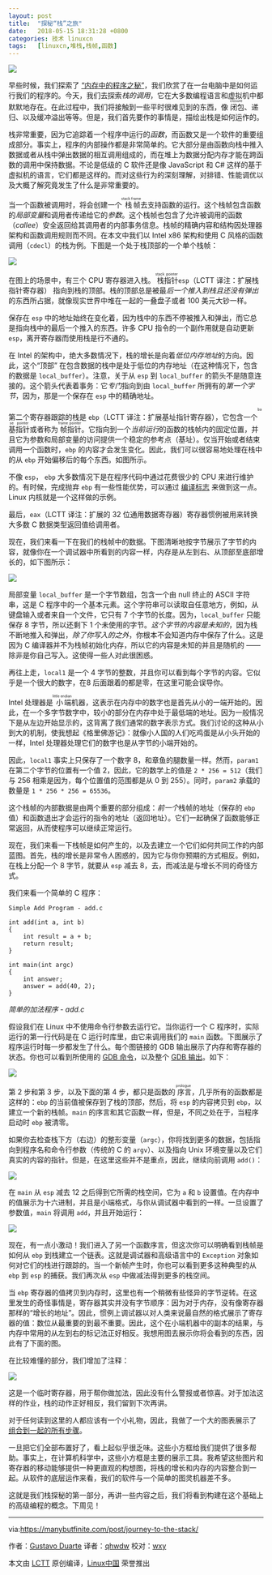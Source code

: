 ```yaml
---
layout: post
title:	"探秘“栈”之旅"
date:	2018-05-15 18:31:28 +0800 
categories:	技术 linuxcn 
tags:	[linuxcn,堆栈,栈帧,函数]
---
```



![](/Asserts/Images//attachment/album/201805/15/182842wn8zd9pnfynzfh4v.jpg)


早些时候，我们探索了 [“内存中的程序之秘”](/article-9255-1.html)，我们欣赏了在一台电脑中是如何运行我们的程序的。今天，我们去探索*栈的调用*，它在大多数编程语言和虚拟机中都默默地存在。在此过程中，我们将接触到一些平时很难见到的东西，像<ruby> 闭包 <rt>  closure </rt></ruby>、递归、以及缓冲溢出等等。但是，我们首先要作的事情是，描绘出栈是如何运作的。


栈非常重要，因为它追踪着一个程序中运行的*函数*，而函数又是一个软件的重要组成部分。事实上，程序的内部操作都是非常简单的。它大部分是由函数向栈中推入数据或者从栈中弹出数据的相互调用组成的，而在堆上为数据分配内存才能在跨函数的调用中保持数据。不论是低级的 C 软件还是像 JavaScript 和 C# 这样的基于虚拟机的语言，它们都是这样的。而对这些行为的深刻理解，对排错、性能调优以及大概了解究竟发生了什么是非常重要的。


当一个函数被调用时，将会创建一个<ruby> 栈帧 <rt>  stack frame </rt></ruby>去支持函数的运行。这个栈帧包含函数的*局部变量*和调用者传递给它的*参数*。这个栈帧也包含了允许被调用的函数（*callee*）安全返回给其调用者的内部事务信息。栈帧的精确内容和结构因处理器架构和函数调用规则而不同。在本文中我们以 Intel x86 架构和使用 C 风格的函数调用（`cdecl`）的栈为例。下图是一个处于栈顶部的一个单个栈帧：


![](/Asserts/Images//attachment/album/201805/15/183135uglyl5cwdxxwizzs.png)


在图上的场景中，有三个 CPU 寄存器进入栈。<ruby> 栈指针 <rt>  stack pointer </rt></ruby> `esp`（LCTT 译注：扩展栈指针寄存器） 指向到栈的顶部。栈的顶部总是被最*后一个推入到栈且还没有弹出*的东西所占据，就像现实世界中堆在一起的一叠盘子或者 100 美元大钞一样。


保存在 `esp` 中的地址始终在变化着，因为栈中的东西不停被推入和弹出，而它总是指向栈中的最后一个推入的东西。许多 CPU 指令的一个副作用就是自动更新 `esp`，离开寄存器而使用栈是行不通的。


在 Intel 的架构中，绝大多数情况下，栈的增长是向着*低位内存地址*的方向。因此，这个“顶部” 在包含数据的栈中是处于低位的内存地址（在这种情况下，包含的数据是 `local_buffer`）。注意，关于从 `esp` 到 `local_buffer` 的箭头不是随意连接的。这个箭头代表着事务：它*专门*指向到由 `local_buffer` 所拥有的*第一个字节*，因为，那是一个保存在 `esp` 中的精确地址。


第二个寄存器跟踪的栈是 `ebp`（LCTT 译注：扩展基址指针寄存器），它包含一个<ruby> 基指针 <rt>  base pointer </rt></ruby>或者称为<ruby> 帧指针 <rt>  frame pointer </rt></ruby>。它指向到一个*当前运行*的函数的栈帧内的固定位置，并且它为参数和局部变量的访问提供一个稳定的参考点（基址）。仅当开始或者结束调用一个函数时，`ebp` 的内容才会发生变化。因此，我们可以很容易地处理在栈中的从 `ebp` 开始偏移后的每个东西。如图所示。


不像 `esp`， `ebp` 大多数情况下是在程序代码中通过花费很少的 CPU 来进行维护的。有时候，完成抛弃 `ebp` 有一些性能优势，可以通过 [编译标志](http://stackoverflow.com/questions/14666665/trying-to-understand-gcc-option-fomit-frame-pointer) 来做到这一点。Linux 内核就是一个这样做的示例。


最后，`eax`（LCTT 译注：扩展的 32 位通用数据寄存器）寄存器惯例被用来转换大多数 C 数据类型返回值给调用者。


现在，我们来看一下在我们的栈帧中的数据。下图清晰地按字节展示了字节的内容，就像你在一个调试器中所看到的内容一样，内存是从左到右、从顶部至底部增长的，如下图所示：


![](/Asserts/Images//attachment/album/201805/15/183138nz4ogo2hlsa4oihg.png)


局部变量 `local_buffer` 是一个字节数组，包含一个由 null 终止的 ASCII 字符串，这是 C 程序中的一个基本元素。这个字符串可以读取自任意地方，例如，从键盘输入或者来自一个文件，它只有 7 个字节的长度。因为，`local_buffer` 只能保存 8 字节，所以还剩下 1 个未使用的字节。*这个字节的内容是未知的*，因为栈不断地推入和弹出，*除了你写入的之外*，你根本不会知道内存中保存了什么。这是因为 C 编译器并不为栈帧初始化内存，所以它的内容是未知的并且是随机的 —— 除非是你自己写入。这使得一些人对此很困惑。


再往上走，`local1` 是一个 4 字节的整数，并且你可以看到每个字节的内容。它似乎是一个很大的数字，在8 后面跟着的都是零，在这里可能会误导你。


Intel 处理器是<ruby> 小端 <rt>  little endian </rt></ruby>机器，这表示在内存中的数字也是首先从小的一端开始的。因此，在一个多字节数字中，较小的部分在内存中处于最低端的地址。因为一般情况下是从左边开始显示的，这背离了我们通常的数字表示方式。我们讨论的这种从小到大的机制，使我想起《格里佛游记》：就像小人国的人们吃鸡蛋是从小头开始的一样，Intel 处理器处理它们的数字也是从字节的小端开始的。


因此，`local1` 事实上只保存了一个数字 8，和章鱼的腿数量一样。然而，`param1` 在第二个字节的位置有一个值 2，因此，它的数学上的值是 `2 * 256 = 512`（我们与 256 相乘是因为，每个位置值的范围都是从 0 到 255）。同时，`param2` 承载的数量是 `1 * 256 * 256 = 65536`。


这个栈帧的内部数据是由两个重要的部分组成：*前一个*栈帧的地址（保存的 `ebp` 值）和函数退出才会运行的指令的地址（返回地址）。它们一起确保了函数能够正常返回，从而使程序可以继续正常运行。


现在，我们来看一下栈帧是如何产生的，以及去建立一个它们如何共同工作的内部蓝图。首先，栈的增长是非常令人困惑的，因为它与你你预期的方式相反。例如，在栈上分配一个 8 字节，就要从 `esp` 减去 8，去，而减法是与增长不同的奇怪方式。


我们来看一个简单的 C 程序：



```
Simple Add Program - add.c

int add(int a, int b)
{
    int result = a + b;
    return result;
}

int main(int argc)
{
    int answer;
    answer = add(40, 2);
}

```

*简单的加法程序 - add.c*


假设我们在 Linux 中不使用命令行参数去运行它。当你运行一个 C 程序时，实际运行的第一行代码是在 C 运行时库里，由它来调用我们的 `main` 函数。下图展示了程序运行时每一步都发生了什么。每个图链接的 GDB 输出展示了内存和寄存器的状态。你也可以看到所使用的 [GDB 命令](https://github.com/gduarte/blog/blob/master/code/x86-stack/add-gdb-commands.txt)，以及整个 [GDB 输出](https://github.com/gduarte/blog/blob/master/code/x86-stack/add-gdb-output.txt)。如下：


![](/Asserts/Images//attachment/album/201805/15/183143nubun1kk11f6kuh7.png)


第 2 步和第 3 步，以及下面的第 4 步，都只是函数的<ruby> 序言 <rt>  prologue </rt></ruby>，几乎所有的函数都是这样的：`ebp` 的当前值被保存到了栈的顶部，然后，将 `esp` 的内容拷贝到 `ebp`，以建立一个新的栈帧。`main` 的序言和其它函数一样，但是，不同之处在于，当程序启动时 `ebp` 被清零。


如果你去检查栈下方（右边）的整形变量（`argc`），你将找到更多的数据，包括指向到程序名和命令行参数（传统的 C 的 `argv`）、以及指向 Unix 环境变量以及它们真实的内容的指针。但是，在这里这些并不是重点，因此，继续向前调用 `add()`：


![](/Asserts/Images//attachment/album/201805/15/183153s1whezj3xxrs14wx.png)


在 `main` 从 `esp` 减去 12 之后得到它所需的栈空间，它为 `a` 和 `b` 设置值。在内存中的值展示为十六进制，并且是小端格式，与你从调试器中看到的一样。一旦设置了参数值，`main` 将调用 `add`，并且开始运行：


![](/Asserts/Images//attachment/album/201805/15/183201abvr2pppvhdv8per.png)


现在，有一点小激动！我们进入了另一个函数序言，但这次你可以明确看到栈帧是如何从 `ebp` 到栈建立一个链表。这就是调试器和高级语言中的 `Exception` 对象如何对它们的栈进行跟踪的。当一个新帧产生时，你也可以看到更多这种典型的从 `ebp` 到 `esp` 的捕获。我们再次从 `esp` 中做减法得到更多的栈空间。


当 `ebp` 寄存器的值拷贝到内存时，这里也有一个稍微有些怪异的字节逆转。在这里发生的奇怪事情是，寄存器其实并没有字节顺序：因为对于内存，没有像寄存器那样的“增长的地址”。因此，惯例上调试器以对人类来说最自然的格式展示了寄存器的值：数位从最重要的到最不重要。因此，这个在小端机器中的副本的结果，与内存中常用的从左到右的标记法正好相反。我想用图去展示你将会看到的东西，因此有了下面的图。


在比较难懂的部分，我们增加了注释：


![](/Asserts/Images//attachment/album/201805/15/183206o5k7eaatkiztcevw.png)


这是一个临时寄存器，用于帮你做加法，因此没有什么警报或者惊喜。对于加法这样的作业，栈的动作正好相反，我们留到下次再讲。


对于任何读到这里的人都应该有一个小礼物，因此，我做了一个大的图表展示了 [组合到一起的所有步骤](https://manybutfinite.com/img/stack/callSequence.png)。


一旦把它们全部布置好了，看上起似乎很乏味。这些小方框给我们提供了很多帮助。事实上，在计算机科学中，这些小方框是主要的展示工具。我希望这些图片和寄存器的移动能够提供一种更直观的构想图，将栈的增长和内存的内容整合到一起。从软件的底层运作来看，我们的软件与一个简单的图灵机器差不多。


这就是我们栈探秘的第一部分，再讲一些内容之后，我们将看到构建在这个基础上的高级编程的概念。下周见！




---


via:<https://manybutfinite.com/post/journey-to-the-stack/>


作者：[Gustavo Duarte](http://duartes.org/gustavo/blog/about/) 译者：[qhwdw](https://github.com/qhwdw) 校对：[wxy](https://github.com/wxy)


本文由 [LCTT](https://github.com/LCTT/TranslateProject) 原创编译，[Linux中国](https://linux.cn/) 荣誉推出
